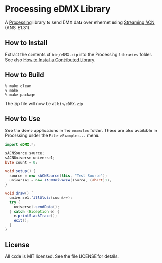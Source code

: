 # Processing eDMX Library
A [Processing](http://www.processing.org/) library to send DMX data over ethernet using [Streaming ACN](http://en.wikipedia.org/wiki/Architecture_for_Control_Networks) (ANSI E1.31).

## How to Install
Extract the contents of `bin/eDMX.zip` into the Processing `libraries` folder. See also [How to Install a Contributed Library](http://wiki.processing.org/w/How_to_Install_a_Contributed_Library).

## How to Build
```
% make clean
% make
% make package
```

The zip file will now be at `bin/eDMX.zip`

## How to Use
See the demo applications in the `examples` folder. These are also available in Processing under the `File->Examples...` menu.

``` java
import eDMX.*;

sACNSource source;
sACNUniverse universe1;
byte count = 0;

void setup() {
  source = new sACNSource(this, "Test Source");
  universe1 = new sACNUniverse(source, (short)1);
}

void draw() {  
  universe1.fillSlots(count++);
  try {
    universe1.sendData();
  } catch (Exception e) {
    e.printStackTrace();
    exit();
  }
}
```

## License
All code is MIT licensed. See the file LICENSE for details.


